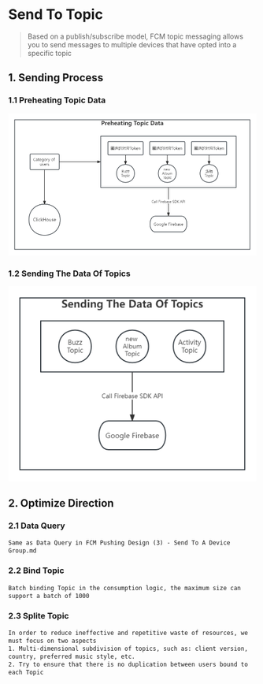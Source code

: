 # Send To Topic
> Based on a publish/subscribe model, FCM topic messaging allows you to send messages to multiple devices that have opted into a specific topic

## 1. Sending Process

### 1.1 Preheating Topic Data

![Fcm Pushing Design (3) - Preheating Topic Data](../../Material/image/Fcm%20Pushing%20Design%20(3)%20-%20Preheating%20Topic%20Data.png)

### 1.2 Sending The Data Of Topics

![Fcm Pushing Design (3) - Sending The Data Of Topics](../../Material/image/Fcm%20Pushing%20Design%20(3)%20-%20Sending%20The%20Data%20Of%20Topics.png)

## 2. Optimize Direction

### 2.1 Data Query

```
Same as Data Query in FCM Pushing Design (3) - Send To A Device Group.md
```

### 2.2 Bind Topic

```
Batch binding Topic in the consumption logic, the maximum size can support a batch of 1000
```

### 2.3 Splite Topic

```
In order to reduce ineffective and repetitive waste of resources, we must focus on two aspects
1. Multi-dimensional subdivision of topics, such as: client version, country, preferred music style, etc.
2. Try to ensure that there is no duplication between users bound to each Topic
```

